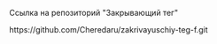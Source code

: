 <p>Ссылка на репозиторий "Закрывающий тег"</p>
https://github.com/Cheredaru/zakrivayuschiy-teg-f.git
